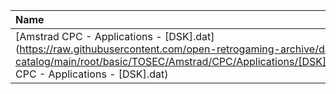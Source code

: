 |Name|Size|
|:---|---:|
|[Amstrad CPC - Applications - [DSK].dat](https://raw.githubusercontent.com/open-retrogaming-archive/dat-catalog/main/root/basic/TOSEC/Amstrad/CPC/Applications/[DSK]/Amstrad CPC - Applications - [DSK].dat)|80242|
